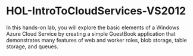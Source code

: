 HOL-IntroToCloudServices-VS2012
===============================

In this hands-on lab, you will explore the basic elements of a Windows Azure Cloud Service by creating a simple GuestBook application that demonstrates many features of web and worker roles, blob storage, table storage, and queues.